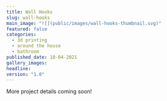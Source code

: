 ```yaml
---
title: Wall Hooks
slug: wall-hooks
main_image: "![](public/images/wall-hooks-thumbnail.svg)"
featured: false
categories:
  - 3d printing
  - around the house
  - bathroom
published_date: 10-04-2021
gallery_images: 
headline: 
version: "1.0"
---
```


More project details coming soon!